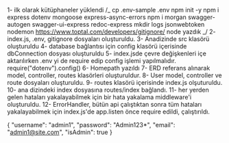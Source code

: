 1- ilk olarak kütüphaneler yüklendi
/_
cp .env-sample .env
npm init -y
npm i express dotenv mongoose express-async-errors
npm i morgan swagger-autogen swagger-ui-express redoc-express
mkdir logs
jsonwebtoken
nodemon
https://www.toptal.com/developers/gitignore/
node yazdık
_/
2- index.js, .env, gitignore dosyaları oluşturuldu.
3- Anadizinde src klasörü oluşturuldu
4- database bağlantısı için config klasörü içerisinde dbConnection dosyası oluşturuldu
5- index.jsde çevre değişkenleri içe aktarılırken .env yi de require edip config işlemi yapılmalıdır. require("dotenv").config()
6- Homepath yazıldı
7- ERD referans alınarak model, controller, routes klasörleri oluşturuldur.
8- User model, controller ve route dosyaları oluşturuldu.
9- routes klasörü içerisinde index.js olşuturuldu.
10- ana dizindeki index dosyasına routes/index bağlandı.
11- her yerden gelen hataları yakalayabilmek için bir hata yakalama middleware'i oluşturuldu.
12- ErrorHandler, bütün api çalıştıktan sonra tüm hataları yakalayabilmek için index.js'de app.listen önce require edildi, çalıştırıldı.

{
"username": "admin1",
"password": "Admin123\*",
"email": "admin1@site.com",
"isAdmin": true
}
